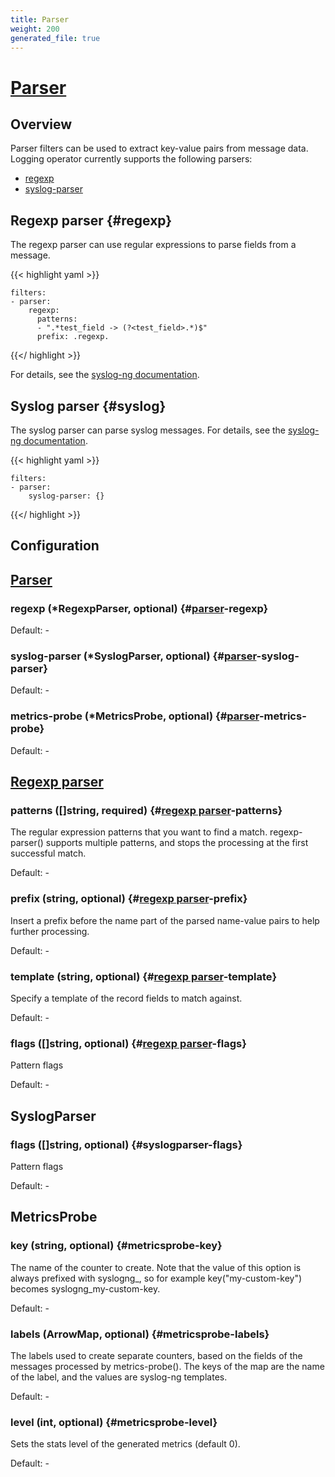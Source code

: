 ```yaml
---
title: Parser
weight: 200
generated_file: true
---
```


# [Parser](https://www.syslog-ng.com/technical-documents/doc/syslog-ng-open-source-edition/3.37/administration-guide/82#TOPIC-1829229)
## Overview
 Parser filters can be used to extract key-value pairs from message data. Logging operator currently supports the following parsers:

 - [regexp](#regexp)
 - [syslog-parser](#syslog)

 ## Regexp parser {#regexp}

 The regexp parser can use regular expressions to parse fields from a message.

 {{< highlight yaml >}}

	filters:
	- parser:
	    regexp:
	      patterns:
	      - ".*test_field -> (?<test_field>.*)$"
	      prefix: .regexp.

 {{</ highlight >}}

 For details, see the [syslog-ng documentation](https://www.syslog-ng.com/technical-documents/doc/syslog-ng-open-source-edition/3.37/administration-guide/91#TOPIC-1829263).

 ## Syslog parser {#syslog}

 The syslog parser can parse syslog messages. For details, see the [syslog-ng documentation](https://www.syslog-ng.com/technical-documents/doc/syslog-ng-open-source-edition/3.37/administration-guide/83#TOPIC-1829231).

 {{< highlight yaml >}}

	filters:
	- parser:
	    syslog-parser: {}

 {{</ highlight >}}

## Configuration
## [Parser](https://www.syslog-ng.com/technical-documents/doc/syslog-ng-open-source-edition/3.36/administration-guide/82#TOPIC-1768819)

### regexp (*RegexpParser, optional) {#[parser](https://www.syslog-ng.com/technical-documents/doc/syslog-ng-open-source-edition/3.36/administration-guide/82#topic-1768819)-regexp}

Default: -

### syslog-parser (*SyslogParser, optional) {#[parser](https://www.syslog-ng.com/technical-documents/doc/syslog-ng-open-source-edition/3.36/administration-guide/82#topic-1768819)-syslog-parser}

Default: -

### metrics-probe (*MetricsProbe, optional) {#[parser](https://www.syslog-ng.com/technical-documents/doc/syslog-ng-open-source-edition/3.36/administration-guide/82#topic-1768819)-metrics-probe}

Default: -


## [Regexp parser](https://www.syslog-ng.com/technical-documents/doc/syslog-ng-open-source-edition/3.36/administration-guide/90)

### patterns ([]string, required) {#[regexp parser](https://www.syslog-ng.com/technical-documents/doc/syslog-ng-open-source-edition/3.36/administration-guide/90)-patterns}

The regular expression patterns that you want to find a match. regexp-parser() supports multiple patterns, and stops the processing at the first successful match. 

Default: -

### prefix (string, optional) {#[regexp parser](https://www.syslog-ng.com/technical-documents/doc/syslog-ng-open-source-edition/3.36/administration-guide/90)-prefix}

Insert a prefix before the name part of the parsed name-value pairs to help further processing. 

Default: -

### template (string, optional) {#[regexp parser](https://www.syslog-ng.com/technical-documents/doc/syslog-ng-open-source-edition/3.36/administration-guide/90)-template}

Specify a template of the record fields to match against. 

Default: -

### flags ([]string, optional) {#[regexp parser](https://www.syslog-ng.com/technical-documents/doc/syslog-ng-open-source-edition/3.36/administration-guide/90)-flags}

Pattern flags 

Default: -


## SyslogParser

### flags ([]string, optional) {#syslogparser-flags}

Pattern flags 

Default: -


## MetricsProbe

### key (string, optional) {#metricsprobe-key}

The name of the counter to create. Note that the value of this option is always prefixed with syslogng_, so for example key("my-custom-key") becomes syslogng_my-custom-key. 

Default: -

### labels (ArrowMap, optional) {#metricsprobe-labels}

The labels used to create separate counters, based on the fields of the messages processed by metrics-probe(). The keys of the map are the name of the label, and the values are syslog-ng templates. 

Default: -

### level (int, optional) {#metricsprobe-level}

Sets the stats level of the generated metrics (default 0). 

Default: -


